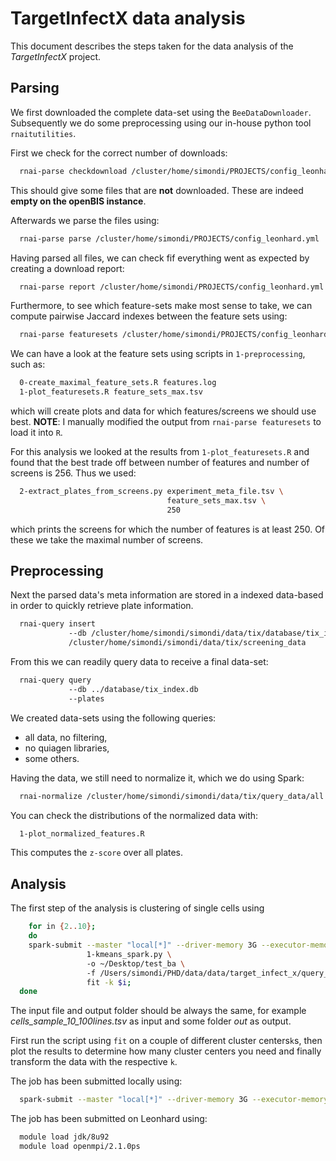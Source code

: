 # TargetInfectX data analysis

This document describes the steps taken for the data analysis of the *TargetInfectX* project.

## Parsing

We first downloaded the complete data-set using the `BeeDataDownloader`. Subsequently we do some preprocessing using our in-house python tool `rnaitutilities`.

First we check for the correct number of downloads:

```bash
  rnai-parse checkdownload /cluster/home/simondi/PROJECTS/config_leonhard.yml
```

This should give some files that are **not** downloaded. These are indeed **empty on the openBIS instance**.

Afterwards we parse the files using:

```bash
  rnai-parse parse /cluster/home/simondi/PROJECTS/config_leonhard.yml
```

Having parsed all files, we can check fif everything went as expected by creating a download report:

```bash
  rnai-parse report /cluster/home/simondi/PROJECTS/config_leonhard.yml
```

Furthermore, to see which feature-sets make most sense to take, we can compute pairwise Jaccard indexes between the feature sets using:

```bash
  rnai-parse featuresets /cluster/home/simondi/PROJECTS/config_leonhard.yml
```

We can have a look at the feature sets using scripts in `1-preprocessing`, 
such as:

```bash
  0-create_maximal_feature_sets.R features.log
  1-plot_featuresets.R feature_sets_max.tsv
```

which will create plots and data for which features/screens we should use best.
**NOTE**: I manually modified the output from `rnai-parse featuresets` to 
load it into `R`.

For this analysis we looked at the results from `1-plot_featuresets.R` and found that
the best trade off between number of features and number of screens is 256. 
Thus we used: 

```bash
  2-extract_plates_from_screens.py experiment_meta_file.tsv \
                                   feature_sets_max.tsv \
                                   250
```

which prints the screens for which the number of features is at least 250. Of these 
we take the maximal number of screens.


## Preprocessing

Next the parsed data's meta information are stored in a indexed data-based in
order to quickly retrieve plate information.
  
```bash
  rnai-query insert 
             --db /cluster/home/simondi/simondi/data/tix/database/tix_index.db 
             /cluster/home/simondi/simondi/data/tix/screening_data
``` 

From this we can readily query data to receive a final data-set:

```bash
  rnai-query query 
             --db ../database/tix_index.db 
             --plates 
```
   
We created data-sets using the following queries:

* all data, no filtering,
* no quiagen libraries,
* some others.

Having the data, we still need to normalize it, which we do using Spark:

```bash
  rnai-normalize /cluster/home/simondi/simondi/data/tix/query_data/all.tsv
```

You can check the distributions of the normalized data with:

```bash
  1-plot_normalized_features.R
```

This computes the `z-score` over all plates.

## Analysis

The first step of the analysis is clustering of single cells using

```bash 
    for in {2..10};
    do 
    spark-submit --master "local[*]" --driver-memory 3G --executor-memory 6G \
                 1-kmeans_spark.py \ 
                 -o ~/Desktop/test_ba \ 
                 -f /Users/simondi/PHD/data/data/target_infect_x/query_data/cells_sample_10_normalized_cut_100.tsv \
                 fit -k $i;
  done
```

The input file and output folder should be always the same, for example
 *cells_sample_10_100lines.tsv* as input and some folder *out* as output.
 
First run the script using `fit` on a couple of different cluster centers`k`s, 
then plot the results to determine how many cluster centers you need and 
finally transform the data with the respective `k`.

The job has been submitted locally using:
 
```bash
  spark-submit --master "local[*]" --driver-memory 3G --executor-memory 6G 1-kmeans_spark.py 
```

The job has been submitted on Leonhard using:


```bash
  module load jdk/8u92
  module load openmpi/2.1.0ps
```